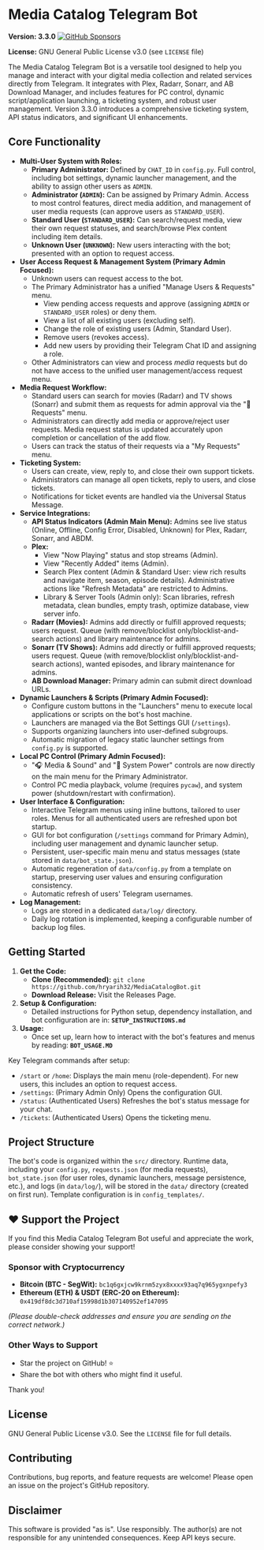 # Media Catalog Telegram Bot

**Version: 3.3.0**
[![GitHub Sponsors](https://img.shields.io/github/sponsors/hryarih32?style=social&label=Sponsor%20Project)](https://github.com/hryarih32/MediaCatalogBot#️-support-the-project)

**License:** GNU General Public License v3.0 (see `LICENSE` file)

The Media Catalog Telegram Bot is a versatile tool designed to help you manage and interact with your digital media collection and related services directly from Telegram. It integrates with Plex, Radarr, Sonarr, and AB Download Manager, and includes features for PC control, dynamic script/application launching, a ticketing system, and robust user management. Version 3.3.0 introduces a comprehensive ticketing system, API status indicators, and significant UI enhancements.

## Core Functionality

*   **Multi-User System with Roles:**
    *   **Primary Administrator:** Defined by `CHAT_ID` in `config.py`. Full control, including bot settings, dynamic launcher management, and the ability to assign other users as `ADMIN`.
    *   **Administrator (`ADMIN`):** Can be assigned by Primary Admin. Access to most control features, direct media addition, and management of user media requests (can approve users as `STANDARD_USER`).
    *   **Standard User (`STANDARD_USER`):** Can search/request media, view their own request statuses, and search/browse Plex content including item details.
    *   **Unknown User (`UNKNOWN`):** New users interacting with the bot; presented with an option to request access.
*   **User Access Request & Management System (Primary Admin Focused):**
    *   Unknown users can request access to the bot.
    *   The Primary Administrator has a unified "Manage Users & Requests" menu.
        *   View pending access requests and approve (assigning `ADMIN` or `STANDARD_USER` roles) or deny them.
        *   View a list of all existing users (excluding self).
        *   Change the role of existing users (Admin, Standard User).
        *   Remove users (revokes access).
        *   Add new users by providing their Telegram Chat ID and assigning a role.
    *   Other Administrators can view and process *media* requests but do not have access to the unified user management/access request menu.
*   **Media Request Workflow:**
    *   Standard users can search for movies (Radarr) and TV shows (Sonarr) and submit them as requests for admin approval via the "📮 Requests" menu.
    *   Administrators can directly add media or approve/reject user requests. Media request status is updated accurately upon completion or cancellation of the add flow.
    *   Users can track the status of their requests via a "My Requests" menu.
*   **Ticketing System:**
    *   Users can create, view, reply to, and close their own support tickets.
    *   Administrators can manage all open tickets, reply to users, and close tickets.
    *   Notifications for ticket events are handled via the Universal Status Message.
*   **Service Integrations:**
    *   **API Status Indicators (Admin Main Menu):** Admins see live status (Online, Offline, Config Error, Disabled, Unknown) for Plex, Radarr, Sonarr, and ABDM.
    *   **Plex:**
        *   View "Now Playing" status and stop streams (Admin).
        *   View "Recently Added" items (Admin).
        *   Search Plex content (Admin & Standard User: view rich results and navigate item, season, episode details). Administrative actions like "Refresh Metadata" are restricted to Admins.
        *   Library & Server Tools (Admin only): Scan libraries, refresh metadata, clean bundles, empty trash, optimize database, view server info.
    *   **Radarr (Movies):** Admins add directly or fulfill approved requests; users request. Queue (with remove/blocklist only/blocklist-and-search actions) and library maintenance for admins.
    *   **Sonarr (TV Shows):** Admins add directly or fulfill approved requests; users request. Queue (with remove/blocklist only/blocklist-and-search actions), wanted episodes, and library maintenance for admins.
    *   **AB Download Manager:** Primary admin can submit direct download URLs.
*   **Dynamic Launchers & Scripts (Primary Admin Focused):**
    *   Configure custom buttons in the "Launchers" menu to execute local applications or scripts on the bot's host machine.
    *   Launchers are managed via the Bot Settings GUI (`/settings`).
    *   Supports organizing launchers into user-defined subgroups.
    *   Automatic migration of legacy static launcher settings from `config.py` is supported.
*   **Local PC Control (Primary Admin Focused):**
    *   "🎧 Media & Sound" and "🔌 System Power" controls are now directly on the main menu for the Primary Administrator.
    *   Control PC media playback, volume (requires `pycaw`), and system power (shutdown/restart with confirmation).
*   **User Interface & Configuration:**
    *   Interactive Telegram menus using inline buttons, tailored to user roles. Menus for all authenticated users are refreshed upon bot startup.
    *   GUI for bot configuration (`/settings` command for Primary Admin), including user management and dynamic launcher setup.
    *   Persistent, user-specific main menu and status messages (state stored in `data/bot_state.json`).
    *   Automatic regeneration of `data/config.py` from a template on startup, preserving user values and ensuring configuration consistency.
    *   Automatic refresh of users' Telegram usernames.
*   **Log Management:**
    *   Logs are stored in a dedicated `data/log/` directory.
    *   Daily log rotation is implemented, keeping a configurable number of backup log files.

## Getting Started

1.  **Get the Code:**
    *   **Clone (Recommended):** `git clone https://github.com/hryarih32/MediaCatalogBot.git`
    *   **Download Release:** Visit the Releases Page.
2.  **Setup & Configuration:**
    *   Detailed instructions for Python setup, dependency installation, and bot configuration are in:
        **`SETUP_INSTRUCTIONS.md`**
3.  **Usage:**
    *   Once set up, learn how to interact with the bot's features and menus by reading:
        **`BOT_USAGE.MD`**

Key Telegram commands after setup:
*   `/start` or `/home`: Displays the main menu (role-dependent). For new users, this includes an option to request access.
*   `/settings`: (Primary Admin Only) Opens the configuration GUI.
*   `/status`: (Authenticated Users) Refreshes the bot's status message for your chat.
*   `/tickets`: (Authenticated Users) Opens the ticketing menu.

## Project Structure

The bot's code is organized within the `src/` directory. Runtime data, including your `config.py`, `requests.json` (for media requests), `bot_state.json` (for user roles, dynamic launchers, message persistence, etc.), and logs (in `data/log/`), will be stored in the `data/` directory (created on first run). Template configuration is in `config_templates/`.

## ❤️ Support the Project

If you find this Media Catalog Telegram Bot useful and appreciate the work, please consider showing your support!

### Sponsor with Cryptocurrency

*   **Bitcoin (BTC - SegWit):**
    `bc1q6gxjcw9krnm5zyx8xxxx93aq7q965ygxnpefy3`
*   **Ethereum (ETH) & USDT (ERC-20 on Ethereum):**
    `0x419df8dc3d710af15998d1b307140952ef147095`

*(Please double-check addresses and ensure you are sending on the correct network.)*

### Other Ways to Support
*   Star the project on GitHub! ⭐
*   Share the bot with others who might find it useful.

Thank you!

## License

GNU General Public License v3.0. See the `LICENSE` file for full details.

## Contributing

Contributions, bug reports, and feature requests are welcome! Please open an issue on the project's GitHub repository.

## Disclaimer

This software is provided "as is". Use responsibly. The author(s) are not responsible for any unintended consequences. Keep API keys secure.
